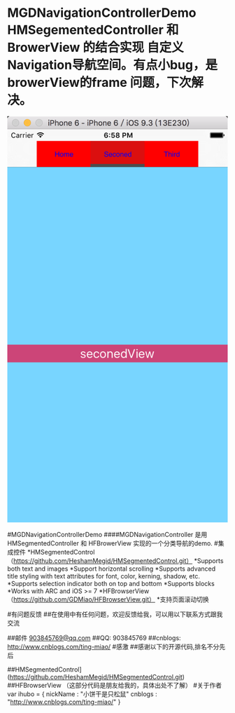 # MGDNavigationControllerDemo HMSegementedController 和 BrowerView 的结合实现 自定义Navigation导航空间。有点小bug，是browerView的frame 问题，下次解决。


![github](https://github.com/GDMiao/MGDNavigationControllerDemo/blob/master/Image/QQ20160805-0%402x.png)

#MGDNavigationControllerDemo
####MGDNavigationController 是用 HMSegmentedController 和 HFBrowerView 实现的一个分类导航的demo.
#集成控件
  *HMSegmentedControl （https://github.com/HeshamMegid/HMSegmentedControl.git）
    *Supports both text and images
    *Support horizontal scrolling
    *Supports advanced title styling with text attributes for font, color, kerning, shadow, etc.
    *Supports selection indicator both on top and bottom
    *Supports blocks
    *Works with ARC and iOS >= 7
  *HFBrowserView （https://github.com/GDMiao/HFBrowserView.git）
    *支持页面滚动切换


#有问题反馈
##在使用中有任何问题，欢迎反馈给我，可以用以下联系方式跟我交流

##邮件 903845769@qq.com
##QQ: 903845769
##cnblogs: http://www.cnblogs.com/ting-miao/</a></li>
#感激
##感谢以下的开源代码,排名不分先后

##HMSegmentedControl](https://github.com/HeshamMegid/HMSegmentedControl.git</a>)
##HFBrowserView （这部分代码是朋友给我的，具体出处不了解）
#关于作者
  var ihubo = { 
    nickName   : "小饼干是只松鼠" 
    cnblogs    : "http://www.cnblogs.com/ting-miao/" 
  }
